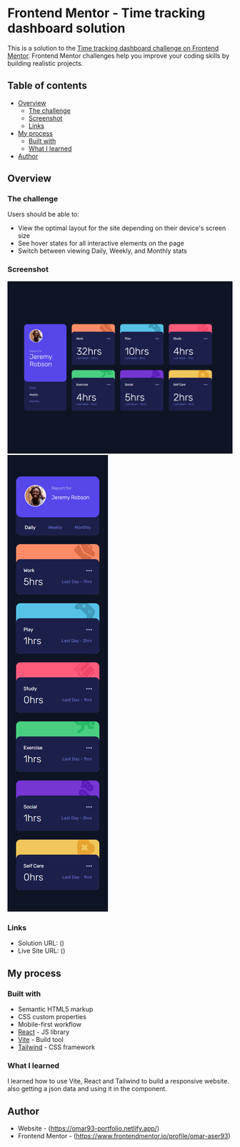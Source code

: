 # Frontend Mentor - Time tracking dashboard solution

This is a solution to the [Time tracking dashboard challenge on Frontend Mentor](https://www.frontendmentor.io/challenges/time-tracking-dashboard-UIQ7167Jw). Frontend Mentor challenges help you improve your coding skills by building realistic projects. 

## Table of contents

- [Overview](#overview)
  - [The challenge](#the-challenge)
  - [Screenshot](#screenshot)
  - [Links](#links)
- [My process](#my-process)
  - [Built with](#built-with)
  - [What I learned](#what-i-learned)
- [Author](#author)


## Overview

### The challenge

Users should be able to:

- View the optimal layout for the site depending on their device's screen size
- See hover states for all interactive elements on the page
- Switch between viewing Daily, Weekly, and Monthly stats

### Screenshot

![](./public/images/screenshot.png)
![](./public/images/screenshot-mobile.png)


### Links

- Solution URL: ()
- Live Site URL: ()

## My process

### Built with

- Semantic HTML5 markup
- CSS custom properties
- Mobile-first workflow
- [React](https://reactjs.org/) - JS library
- [Vite](https://vitejs.dev/) - Build tool
- [Tailwind](https://tailwindcss.com/) - CSS framework

### What I learned

I learned how to use Vite, React and Tailwind to build a responsive website. also getting a json data and using it in the component.


## Author

- Website - (https://omar93-portfolio.netlify.app/)
- Frontend Mentor - (https://www.frontendmentor.io/profile/omar-aser93)

